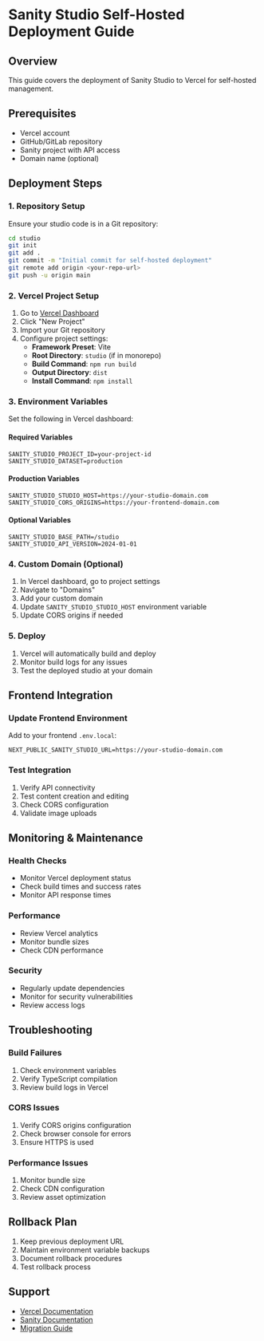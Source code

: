 # Sanity Studio Self-Hosted Deployment Guide

## Overview
This guide covers the deployment of Sanity Studio to Vercel for self-hosted management.

## Prerequisites
- Vercel account
- GitHub/GitLab repository
- Sanity project with API access
- Domain name (optional)

## Deployment Steps

### 1. Repository Setup
Ensure your studio code is in a Git repository:
```bash
cd studio
git init
git add .
git commit -m "Initial commit for self-hosted deployment"
git remote add origin <your-repo-url>
git push -u origin main
```

### 2. Vercel Project Setup
1. Go to [Vercel Dashboard](https://vercel.com/dashboard)
2. Click "New Project"
3. Import your Git repository
4. Configure project settings:
   - **Framework Preset**: Vite
   - **Root Directory**: `studio` (if in monorepo)
   - **Build Command**: `npm run build`
   - **Output Directory**: `dist`
   - **Install Command**: `npm install`

### 3. Environment Variables
Set the following in Vercel dashboard:

#### Required Variables
```env
SANITY_STUDIO_PROJECT_ID=your-project-id
SANITY_STUDIO_DATASET=production
```

#### Production Variables
```env
SANITY_STUDIO_STUDIO_HOST=https://your-studio-domain.com
SANITY_STUDIO_CORS_ORIGINS=https://your-frontend-domain.com
```

#### Optional Variables
```env
SANITY_STUDIO_BASE_PATH=/studio
SANITY_STUDIO_API_VERSION=2024-01-01
```

### 4. Custom Domain (Optional)
1. In Vercel dashboard, go to project settings
2. Navigate to "Domains"
3. Add your custom domain
4. Update `SANITY_STUDIO_STUDIO_HOST` environment variable
5. Update CORS origins if needed

### 5. Deploy
1. Vercel will automatically build and deploy
2. Monitor build logs for any issues
3. Test the deployed studio at your domain

## Frontend Integration

### Update Frontend Environment
Add to your frontend `.env.local`:
```env
NEXT_PUBLIC_SANITY_STUDIO_URL=https://your-studio-domain.com
```

### Test Integration
1. Verify API connectivity
2. Test content creation and editing
3. Check CORS configuration
4. Validate image uploads

## Monitoring & Maintenance

### Health Checks
- Monitor Vercel deployment status
- Check build times and success rates
- Monitor API response times

### Performance
- Review Vercel analytics
- Monitor bundle sizes
- Check CDN performance

### Security
- Regularly update dependencies
- Monitor for security vulnerabilities
- Review access logs

## Troubleshooting

### Build Failures
1. Check environment variables
2. Verify TypeScript compilation
3. Review build logs in Vercel

### CORS Issues
1. Verify CORS origins configuration
2. Check browser console for errors
3. Ensure HTTPS is used

### Performance Issues
1. Monitor bundle size
2. Check CDN configuration
3. Review asset optimization

## Rollback Plan
1. Keep previous deployment URL
2. Maintain environment variable backups
3. Document rollback procedures
4. Test rollback process

## Support
- [Vercel Documentation](https://vercel.com/docs)
- [Sanity Documentation](https://www.sanity.io/docs)
- [Migration Guide](SANITY_MIGRATION_PLAN.md) 